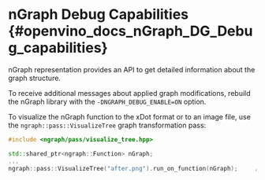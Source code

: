 # nGraph Debug Capabilities {#openvino_docs_nGraph_DG_Debug_capabilities}

nGraph representation provides an API to get detailed information about the graph structure.

To receive additional messages about applied graph modifications, rebuild the nGraph library with 
the `-DNGRAPH_DEBUG_ENABLE=ON` option.

To visualize the nGraph function to the xDot format or to an image file, use the 
`ngraph::pass::VisualizeTree` graph transformation pass:
```cpp
#include <ngraph/pass/visualize_tree.hpp>

std::shared_ptr<ngraph::Function> nGraph;
...
ngraph::pass::VisualizeTree("after.png").run_on_function(nGraph);     // Visualize the nGraph function to an image
```
